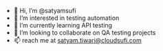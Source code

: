 - 👋 Hi, I’m @satyamsufi
- 👀 I’m interested in testing automation   
- 🌱 I’m currently learning API testing 
- 💞️ I’m looking to collaborate on QA testing projects
- 📫 reach me at satyam.tiwari@cloudsufi.com

<!---
satyamsufi/satyamsufi is a ✨ special ✨ repository because its `README.md` (this file) appears on your GitHub profile.
You can click the Preview link to take a look at your changes.
--->
